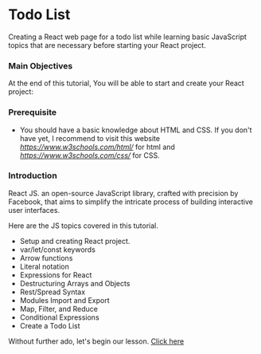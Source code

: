 # Todo List

Creating a React web page for a todo list while learning basic JavaScript topics that are necessary before starting your React project.

### Main Objectives

At the end of this tutorial, You will be able to start and create your React project:

### Prerequisite

- You should have a basic knowledge about HTML and CSS. If you don't have yet, I recommend to visit this website *https://www.w3schools.com/html/* for html and *https://www.w3schools.com/css/* for CSS.

### Introduction
React JS. an open-source JavaScript library, crafted with precision by Facebook, that aims to simplify the intricate process of building interactive user interfaces.

Here are the JS topics covered in this tutorial.

- Setup and creating React project.
- var/let/const keywords
- Arrow functions
- Literal notation
- Expressions for React
- Destructuring Arrays and Objects
- Rest/Spread Syntax
- Modules Import and Export
- Map, Filter, and Reduce
- Conditional Expressions
- Create a Todo List
  
Without further ado, let's begin our lesson. [Click here](https://github.com/sharproyalz/todo-list-react-tutorial/blob/main/javascript_tutorial/0_lesson.md)
